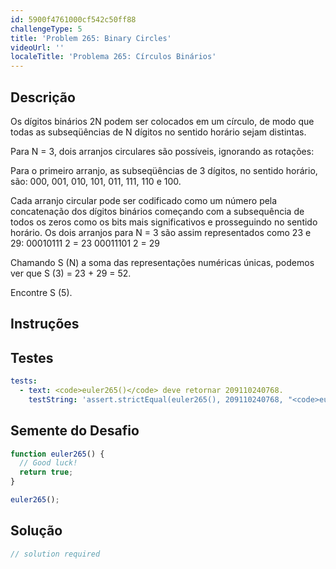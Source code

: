 ```yaml
---
id: 5900f4761000cf542c50ff88
challengeType: 5
title: 'Problem 265: Binary Circles'
videoUrl: ''
localeTitle: 'Problema 265: Círculos Binários'
---
```


## Descrição
<section id="description"> Os dígitos binários 2N podem ser colocados em um círculo, de modo que todas as subseqüências de N dígitos no sentido horário sejam distintas. <p> Para N = 3, dois arranjos circulares são possíveis, ignorando as rotações: </p><p> Para o primeiro arranjo, as subseqüências de 3 dígitos, no sentido horário, são: 000, 001, 010, 101, 011, 111, 110 e 100. </p><p> Cada arranjo circular pode ser codificado como um número pela concatenação dos dígitos binários começando com a subsequência de todos os zeros como os bits mais significativos e prosseguindo no sentido horário. Os dois arranjos para N = 3 são assim representados como 23 e 29: 00010111 2 = 23 00011101 2 = 29 </p><p> Chamando S (N) a soma das representações numéricas únicas, podemos ver que S (3) = 23 + 29 = 52. </p><p> Encontre S (5). </p></section>

## Instruções
<section id="instructions">
</section>

## Testes
<section id='tests'>

```yml
tests:
  - text: <code>euler265()</code> deve retornar 209110240768.
    testString: 'assert.strictEqual(euler265(), 209110240768, "<code>euler265()</code> should return 209110240768.");'

```

</section>

## Semente do Desafio
<section id='challengeSeed'>

<div id='js-seed'>

```js
function euler265() {
  // Good luck!
  return true;
}

euler265();

```

</div>



</section>

## Solução
<section id='solution'>

```js
// solution required
```
</section>
